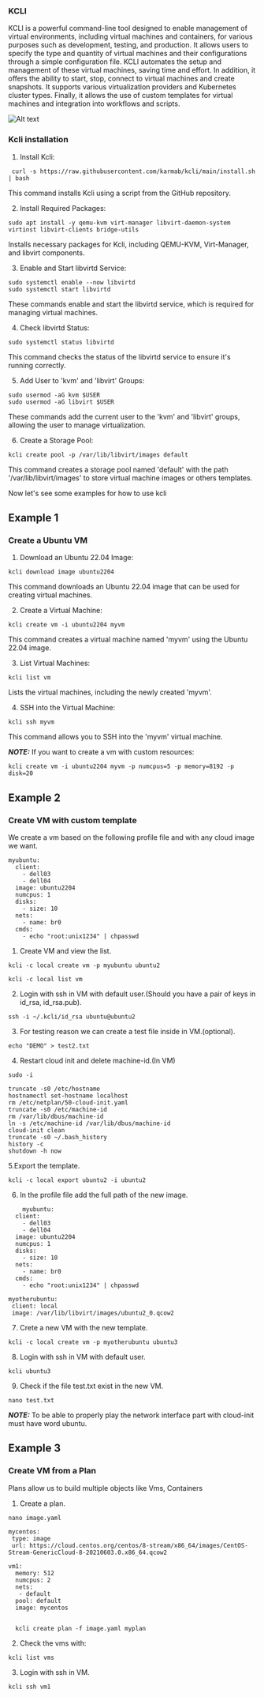 ### KCLI ###
KCLI is a powerful command-line tool designed to enable management of virtual environments, including virtual machines and containers, for various purposes such as development, testing, and production. It allows users to specify the type and quantity of virtual machines and their configurations through a simple configuration file. KCLI automates the setup and management of these virtual machines, saving time and effort. In addition, it offers the ability to start, stop, connect to virtual machines and create snapshots. It supports various virtualization providers and Kubernetes cluster types. Finally, it allows the use of custom templates for virtual machines and integration into workflows and scripts.

![Alt text](image-1.png)

### Kcli installation ###

1. Install Kcli:
~~~
 curl -s https://raw.githubusercontent.com/karmab/kcli/main/install.sh | bash
~~~
This command installs Kcli using a script from the GitHub repository.

2. Install Required Packages:

~~~
sudo apt install -y qemu-kvm virt-manager libvirt-daemon-system virtinst libvirt-clients bridge-utils
~~~
Installs necessary packages for Kcli, including QEMU-KVM, Virt-Manager, and libvirt components.

3. Enable and Start libvirtd Service:
~~~
sudo systemctl enable --now libvirtd
sudo systemctl start libvirtd
~~~
These commands enable and start the libvirtd service, which is required for managing virtual machines.

4. Check libvirtd Status:

~~~
sudo systemctl status libvirtd
~~~
This command checks the status of the libvirtd service to ensure it's running correctly.

5. Add User to 'kvm' and 'libvirt' Groups:

~~~
sudo usermod -aG kvm $USER
sudo usermod -aG libvirt $USER
~~~
These commands add the current user to the 'kvm' and 'libvirt' groups, allowing the user to manage virtualization.




6. Create a Storage Pool:
~~~
kcli create pool -p /var/lib/libvirt/images default
~~~
This command creates a storage pool named 'default' with the path '/var/lib/libvirt/images' to store virtual machine images or others templates.

Now let's see some examples for how to use kcli


## Example 1  ##
### Create a Ubuntu VM  ###

1. Download an Ubuntu 22.04 Image:
~~~
kcli download image ubuntu2204
~~~
This command downloads an Ubuntu 22.04 image that can be used for creating virtual machines.

2. Create a Virtual Machine:
~~~
kcli create vm -i ubuntu2204 myvm
~~~
This command creates a virtual machine named 'myvm' using the Ubuntu 22.04 image.

3. List Virtual Machines:

~~~
kcli list vm
~~~
Lists the virtual machines, including the newly created 'myvm'.

4. SSH into the Virtual Machine:
~~~
kcli ssh myvm
~~~
This command allows you to SSH into the 'myvm' virtual machine.

**_NOTE:_**  If you want to create a vm with custom resources:
~~~
kcli create vm -i ubuntu2204 myvm -p numcpus=5 -p memory=8192 -p disk=20
~~~


## Example 2  ##
### Create VM with custom template ###

We create a vm based on the following profile file and with any cloud image we want.
~~~
myubuntu:
  client:
    - dell03
    - dell04
  image: ubuntu2204
  numcpus: 1
  disks:
    - size: 10
  nets:
    - name: br0
  cmds:
    - echo "root:unix1234" | chpasswd

~~~

1. Create VM and view the list.
~~~
kcli -c local create vm -p myubuntu ubuntu2

kcli -c local list vm 
~~~

2. Login with ssh in VM with default user.(Should you have a pair of keys in id_rsa, id_rsa.pub).

~~~
ssh -i ~/.kcli/id_rsa ubuntu@ubuntu2
~~~

3. For testing reason we can create a test file inside in VM.(optional).

~~~
echo "DEMO" > test2.txt
~~~

4. Restart cloud init and delete machine-id.(In VM)

~~~
sudo -i   

truncate -s0 /etc/hostname
hostnamectl set-hostname localhost
rm /etc/netplan/50-cloud-init.yaml
truncate -s0 /etc/machine-id
rm /var/lib/dbus/machine-id
ln -s /etc/machine-id /var/lib/dbus/machine-id
cloud-init clean
truncate -s0 ~/.bash_history
history -c
shutdown -h now
~~~

5.Export the template.

~~~
kcli -c local export ubuntu2 -i ubuntu2
~~~

6. In the profile file add the full path of the new image.
~~~
    myubuntu:
  client:
    - dell03
    - dell04
  image: ubuntu2204
  numcpus: 1
  disks:
    - size: 10
  nets:
    - name: br0
  cmds:
    - echo "root:unix1234" | chpasswd

myotherubuntu:
 client: local
 image: /var/lib/libvirt/images/ubuntu2_0.qcow2

~~~

7. Crete a new VM with the new template.

~~~
kcli -c local create vm -p myotherubuntu ubuntu3 
~~~

8. Login with ssh in VM with default user.

~~~
kcli ubuntu3
~~~

9. Check if the file  test.txt exist in the new VM.

~~~
nano test.txt
~~~

**_NOTE:_**   To be able to properly play the network interface part with cloud-init must have word ubuntu. 

## Example 3  ##
### Create VM from a Plan ###

Plans allow us to build multiple objects like Vms, Containers

1. Create a plan.

~~~
nano image.yaml

mycentos:
 type: image
 url: https://cloud.centos.org/centos/8-stream/x86_64/images/CentOS-Stream-GenericCloud-8-20210603.0.x86_64.qcow2

vm1:
  memory: 512
  numcpus: 2
  nets: 
   - default
  pool: default
  image: mycentos


  kcli create plan -f image.yaml myplan
~~~

2. Check the vms with:
~~~
kcli list vms
~~~


3. Login with ssh in VM.

~~~
kcli ssh vm1
~~~
